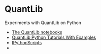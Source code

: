 # QuantLib
Experiments with QuantLib on Python 
* [The QuantLib notebooks](https://www.youtube.com/playlist?list=PLu_PrO8j6XAvOAlZND9WUPwTHY_GYhJVr/)
* [QuantLib Python Tutorials With Examples](http://gouthamanbalaraman.com/)
* [IPythonScripts](https://github.com/mgroncki/IPythonScripts)
* 

